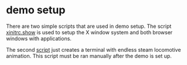 # demo setup

There are two simple scripts that are used in demo setup.
The script [xinitrc.show](https://github.com/CESNET/eduroam-live/blob/master/setup/xinitrc.show) is used to setup the X window system and both
browser windows with applications.

The second [script](https://github.com/CESNET/eduroam-live/blob/master/setup/sl.sh) just creates a terminal with endless steam locomotive animation.
This script must be ran manually after the demo is set up.
